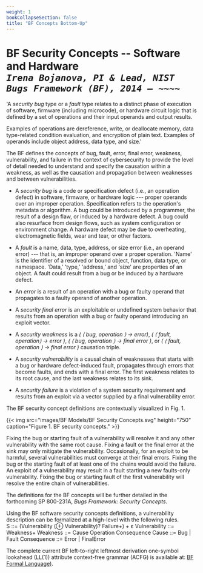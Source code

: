 ```yaml
---
weight: 1
bookCollapseSection: false
title: "BF Concepts Bottom-Up"
---
```

# BF Security Concepts -- Software and Hardware<br/>_`Irena Bojanova, PI & Lead, NIST Bugs Framework (BF), 2014 – ~~~~`_

'A _security bug_ type or a _fault_ type relates to a distinct phase of execution of software, firmware (including microcode), or hardware circuit logic that is defined by a set of operations and their input operands and output results.

Examples of operations are dereference, write, or deallocate memory, data type-related condition evaluation, and encryption of plain text. Examples of operands include object address, data type, and size.'

The BF defines the concepts of bug, fault, error, final error, weakness, vulnerability, and failure in the context of cybersecurity to provide the level of detail needed to understand and specify the causation within a weakness, as well as the causation and propagation between weaknesses and between vulnerabilities. 

*   A _security bug_ is a code or specification defect (i.e., an operation defect) in software, firmware, or hardware logic --- proper operands over an improper operation. Specification refers to the operation's metadata or algorithm. A bug could be introduced by a programmer, the result of a design flaw, or induced by a hardware defect. A bug could also resurface from design flows, such as system configuration or environment change. A hardware defect may be due to overheating, electromagnetic fields, wear and tear, or other factors.

*   A _fault_ is a name, data, type, address, or size error (i.e., an operand error) --- that is, an improper operand over a proper operation. 'Name' is the identifier of a resolved or bound object, function, data type, or namespace. 'Data,' 'type,' 'address,' and 'size' are properties of an object. A fault could result from a bug or be induced by a hardware defect. 

*   An _error_ is a result of an operation with a bug or faulty operand that propagates to a faulty operand of another operation.

*   A _security final error_ is an exploitable or undefined system behavior that results from an operation with a bug or faulty operand introducing an exploit vector. 

*   A _security weakness_ is a _( ⟨ bug, operation ⟩ → error)_, _( ⟨ fault, operation⟩ → error )_, _( ⟨ bug, operation ⟩ → final error )_, or _( ⟨ fault, operation ⟩ → final error )_ causation triple. 

*   A _security vulnerability_ is a causal chain of weaknesses that starts with a bug or hardware defect-induced fault, propagates through errors that become faults, and ends with a final error. The first weakness relates to its root cause, and the last weakness relates to its sink.

*   A _security failure_ is a violation of a system security requirement and results from an exploit via a vector supplied by a final vulnerability error. 

The BF security concept definitions are contextually visualized in Fig. 1.

{{< img src="images/BF Models/BF Security Concepts.svg" height="750" caption="Figure 1. BF security concepts." >}}


Fixing the bug or starting fault of a vulnerability will resolve it and any other vulnerability with the same root cause. Fixing a fault or the final error at the sink may only mitigate the vulnerability. Occasionally, for an exploit to be harmful, several vulnerabilities must converge at their final errors. Fixing the bug or the starting fault of at least one of the chains would avoid the failure. An exploit of a vulnerability may result in a fault starting a new faults-only vulnerability. Fixing the bug or starting fault of the first vulnerability will resolve the entire chain of vulnerabilities. 

The definitions for the BF concepts will be further detailed in the forthcoming SP 800-231A, _Bugs Framework: Security Concepts_.

Using the BF software security concepts definitions, a vulnerability description can be formalized at a high-level with the following rules.
<br/>
    S ::= (Vulnerability (⊕ Vulnerability)? Failure+) + ε
    Vulnerability ::= Weakness+
    Weakness ::= Cause Operation Consequence
    Cause ::= Bug | Fault
    Consequence ::= Error | FinalError

 The complete current BF left-to-right leftmost derivation one-symbol lookahead (LL(1)) attribute context-free grammar (ACFG) is available at: [BF Formal Language)](/BF/info/formalism/bf-formal-language/).